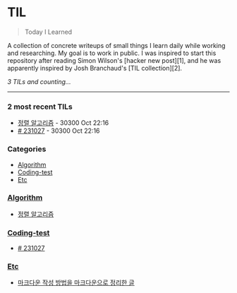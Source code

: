 # TIL
> Today I Learned

A collection of concrete writeups of small things I learn daily while working
and researching. My goal is to work in public. I was inspired to start this
repository after reading Simon Wilson's [hacker new post][1], and he was
apparently inspired by Josh Branchaud's [TIL collection][2].


_3 TILs and counting..._

---

### 2 most recent TILs

- [정렬 알고리즘](Algorithm/Sorting.md) - 30300 Oct 22:16
- [# 231027](Coding-test/231027.md) - 30300 Oct 22:16

### Categories

- [Algorithm](#algorithm)
- [Coding-test](#coding-test)
- [Etc](#etc)

### [Algorithm](#algorithm)
- [정렬 알고리즘](Algorithm/Sorting.md)

### [Coding-test](#coding-test)
- [# 231027](Coding-test/231027.md)

### [Etc](#etc)
- [마크다운 작성 방법을 마크다운으로 정리한 글](Etc/Markdown.md)


